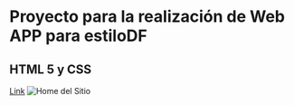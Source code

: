 # Proyecto para la realización de Web APP para estiloDF
## HTML 5 y CSS
[Link](http://estilodf.tv/app/index.html)
![Home del Sitio ](http://estilodf.tv/imagenes/home.png "Home")